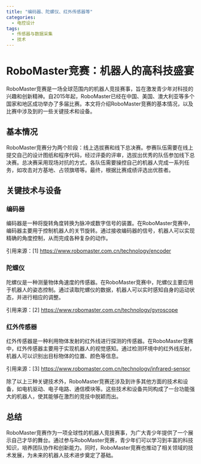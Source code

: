 ```yaml
---  
title: "编码器、陀螺仪、红外传感器等"  
categories:  
  - 电控设计  
tags: 
  - 传感器与数据采集 
  - 技术  
---  
```


# RoboMaster竞赛：机器人的高科技盛宴

RoboMaster竞赛是一场全球范围内的机器人竞技赛事，旨在激发青少年对科技的兴趣和创新精神。自2015年起，RoboMaster已经在中国、美国、澳大利亚等多个国家和地区成功举办了多届比赛。本文将介绍RoboMaster竞赛的基本情况，以及比赛中涉及到的一些关键技术和设备。

## 基本情况

RoboMaster竞赛分为两个阶段：线上选拔赛和线下总决赛。参赛队伍需要在线上提交自己的设计图纸和程序代码，经过评委的评审，选拔出优秀的队伍参加线下总决赛。总决赛采用现场对抗的方式，各队伍需要操控自己的机器人完成一系列任务，如攻击对方基地、占领旗塔等。最终，根据比赛成绩评选出优胜者。

## 关键技术与设备

### 编码器

编码器是一种将旋转角度转换为脉冲或数字信号的装置。在RoboMaster竞赛中，编码器主要用于控制机器人的关节旋转。通过接收编码器的信号，机器人可以实现精确的角度控制，从而完成各种复杂的动作。

引用来源：[1] https://www.robomaster.com.cn/technology/encoder

### 陀螺仪

陀螺仪是一种测量物体角速度的传感器。在RoboMaster竞赛中，陀螺仪主要应用于机器人的姿态控制。通过读取陀螺仪的数据，机器人可以实时感知自身的运动状态，并进行相应的调整。

引用来源：[2] https://www.robomaster.com.cn/technology/gyroscope

### 红外传感器

红外传感器是一种利用物体发射的红外线进行探测的传感器。在RoboMaster竞赛中，红外传感器主要用于实现机器人的视觉感知。通过检测环境中的红外线反射，机器人可以识别出目标物体的位置、颜色等信息。

引用来源：[3] https://www.robomaster.com.cn/technology/infrared-sensor

除了以上三种关键技术外，RoboMaster竞赛还涉及到许多其他方面的技术和设备，如电机驱动、电子电路、通信模块等。这些技术和设备共同构成了一台功能强大的机器人，使其能够在激烈的竞技中脱颖而出。

## 总结

RoboMaster竞赛作为一项全球性的机器人竞技赛事，为广大青少年提供了一个展示自己才华的舞台。通过参与RoboMaster竞赛，青少年们可以学习到丰富的科技知识，培养团队协作和创新能力。同时，RoboMaster竞赛也推动了相关领域的技术发展，为未来的机器人技术进步奠定了基础。 
